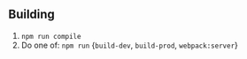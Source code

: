 
## Building

1. `npm run compile`
2. Do one of: `npm run` {`build-dev`, `build-prod`, `webpack:server`}
